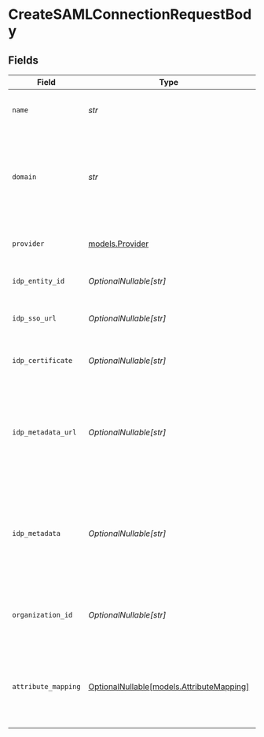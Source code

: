 # CreateSAMLConnectionRequestBody


## Fields

| Field                                                                                                                | Type                                                                                                                 | Required                                                                                                             | Description                                                                                                          | Example                                                                                                              |
| -------------------------------------------------------------------------------------------------------------------- | -------------------------------------------------------------------------------------------------------------------- | -------------------------------------------------------------------------------------------------------------------- | -------------------------------------------------------------------------------------------------------------------- | -------------------------------------------------------------------------------------------------------------------- |
| `name`                                                                                                               | *str*                                                                                                                | :heavy_check_mark:                                                                                                   | The name to use as a label for this SAML Connection                                                                  | My SAML Connection                                                                                                   |
| `domain`                                                                                                             | *str*                                                                                                                | :heavy_check_mark:                                                                                                   | The domain of your organization. Sign in flows using an email with this domain, will use this SAML Connection.       | example.org                                                                                                          |
| `provider`                                                                                                           | [models.Provider](../models/provider.md)                                                                             | :heavy_check_mark:                                                                                                   | The IdP provider of the connection.                                                                                  | saml_custom                                                                                                          |
| `idp_entity_id`                                                                                                      | *OptionalNullable[str]*                                                                                              | :heavy_minus_sign:                                                                                                   | The Entity ID as provided by the IdP                                                                                 | http://idp.example.org/                                                                                              |
| `idp_sso_url`                                                                                                        | *OptionalNullable[str]*                                                                                              | :heavy_minus_sign:                                                                                                   | The Single-Sign On URL as provided by the IdP                                                                        | http://idp.example.org/sso                                                                                           |
| `idp_certificate`                                                                                                    | *OptionalNullable[str]*                                                                                              | :heavy_minus_sign:                                                                                                   | The X.509 certificate as provided by the IdP                                                                         | MIIDdzCCAl+gAwIBAgIJAKcyBaiiz+DT...                                                                                  |
| `idp_metadata_url`                                                                                                   | *OptionalNullable[str]*                                                                                              | :heavy_minus_sign:                                                                                                   | The URL which serves the IdP metadata. If present, it takes priority over the corresponding individual properties    | http://idp.example.org/metadata.xml                                                                                  |
| `idp_metadata`                                                                                                       | *OptionalNullable[str]*                                                                                              | :heavy_minus_sign:                                                                                                   | The XML content of the IdP metadata file. If present, it takes priority over the corresponding individual properties | <EntityDescriptor ...                                                                                                |
| `organization_id`                                                                                                    | *OptionalNullable[str]*                                                                                              | :heavy_minus_sign:                                                                                                   | The ID of the organization to which users of this SAML Connection will be added                                      |                                                                                                                      |
| `attribute_mapping`                                                                                                  | [OptionalNullable[models.AttributeMapping]](../models/attributemapping.md)                                           | :heavy_minus_sign:                                                                                                   | Define the attribute name mapping between Identity Provider and Clerk's user properties                              |                                                                                                                      |